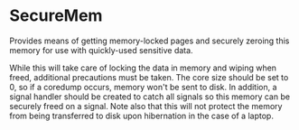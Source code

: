 # SecureMem
Provides means of getting memory-locked pages and securely zeroing this memory for use with quickly-used sensitive data.

While this will take care of locking the data in memory and wiping when freed, additional 
precautions must be taken. The core size should be set to 0, so if a coredump occurs, memory won't 
be sent to disk. In addition, a signal handler should be created to catch all signals so this 
memory can be securely freed on a signal. Note also that this will not protect the memory from 
being transferred to disk upon hibernation in the case of a laptop.

